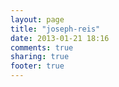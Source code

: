 ```yaml
---
layout: page
title: "joseph-reis"
date: 2013-01-21 18:16
comments: true
sharing: true
footer: true
---
```

